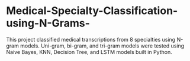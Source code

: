 # Medical-Specialty-Classification-using-N-Grams-
This project classified medical transcriptions from 8 specialties using N-gram models. Uni-gram, bi-gram, and tri-gram models were tested using Naive Bayes, KNN, Decision Tree, and LSTM models built in Python.

